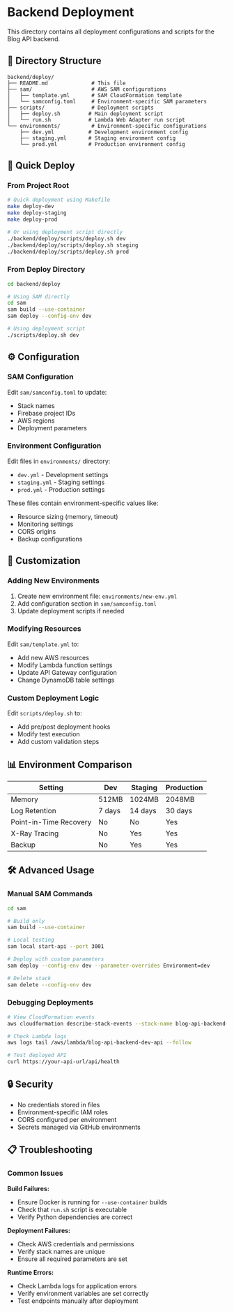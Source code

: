 # Backend Deployment

This directory contains all deployment configurations and scripts for the Blog API backend.

## 📁 Directory Structure

```
backend/deploy/
├── README.md              # This file
├── sam/                   # AWS SAM configurations
│   ├── template.yml       # SAM CloudFormation template
│   └── samconfig.toml     # Environment-specific SAM parameters
├── scripts/               # Deployment scripts
│   ├── deploy.sh         # Main deployment script
│   └── run.sh            # Lambda Web Adapter run script
└── environments/          # Environment-specific configurations
    ├── dev.yml           # Development environment config
    ├── staging.yml       # Staging environment config
    └── prod.yml          # Production environment config
```

## 🚀 Quick Deploy

### From Project Root

```bash
# Quick deployment using Makefile
make deploy-dev
make deploy-staging
make deploy-prod

# Or using deployment script directly
./backend/deploy/scripts/deploy.sh dev
./backend/deploy/scripts/deploy.sh staging
./backend/deploy/scripts/deploy.sh prod
```

### From Deploy Directory

```bash
cd backend/deploy

# Using SAM directly
cd sam
sam build --use-container
sam deploy --config-env dev

# Using deployment script
./scripts/deploy.sh dev
```

## ⚙️ Configuration

### SAM Configuration

Edit `sam/samconfig.toml` to update:
- Stack names
- Firebase project IDs
- AWS regions
- Deployment parameters

### Environment Configuration

Edit files in `environments/` directory:
- `dev.yml` - Development settings
- `staging.yml` - Staging settings  
- `prod.yml` - Production settings

These files contain environment-specific values like:
- Resource sizing (memory, timeout)
- Monitoring settings
- CORS origins
- Backup configurations

## 🔧 Customization

### Adding New Environments

1. Create new environment file: `environments/new-env.yml`
2. Add configuration section in `sam/samconfig.toml`
3. Update deployment scripts if needed

### Modifying Resources

Edit `sam/template.yml` to:
- Add new AWS resources
- Modify Lambda function settings
- Update API Gateway configuration
- Change DynamoDB table settings

### Custom Deployment Logic

Edit `scripts/deploy.sh` to:
- Add pre/post deployment hooks
- Modify test execution
- Add custom validation steps

## 📊 Environment Comparison

| Setting | Dev | Staging | Production |
|---------|-----|---------|------------|
| Memory | 512MB | 1024MB | 2048MB |
| Log Retention | 7 days | 14 days | 30 days |
| Point-in-Time Recovery | No | No | Yes |
| X-Ray Tracing | No | Yes | Yes |
| Backup | No | Yes | Yes |

## 🛠️ Advanced Usage

### Manual SAM Commands

```bash
cd sam

# Build only
sam build --use-container

# Local testing
sam local start-api --port 3001

# Deploy with custom parameters
sam deploy --config-env dev --parameter-overrides Environment=dev

# Delete stack
sam delete --config-env dev
```

### Debugging Deployments

```bash
# View CloudFormation events
aws cloudformation describe-stack-events --stack-name blog-api-backend-dev

# Check Lambda logs
aws logs tail /aws/lambda/blog-api-backend-dev-api --follow

# Test deployed API
curl https://your-api-url/api/health
```

## 🔒 Security

- No credentials stored in files
- Environment-specific IAM roles
- CORS configured per environment
- Secrets managed via GitHub environments

## 📋 Troubleshooting

### Common Issues

**Build Failures:**
- Ensure Docker is running for `--use-container` builds
- Check that `run.sh` script is executable
- Verify Python dependencies are correct

**Deployment Failures:**
- Check AWS credentials and permissions
- Verify stack names are unique
- Ensure all required parameters are set

**Runtime Errors:**
- Check Lambda logs for application errors
- Verify environment variables are set correctly
- Test endpoints manually after deployment